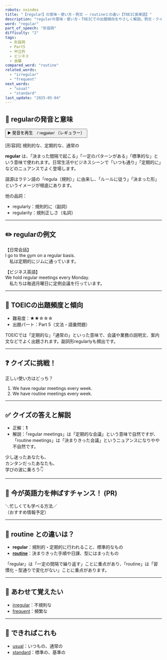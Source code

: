 ```yaml
---
robots: noindex
title: "【regular】の意味・使い方・例文 ― routineとの違い【TOEIC英単語】"
description: "regularの意味・使い方・TOEICでの出題傾向をやさしく解説。例文・クイズ付きでroutineとの違いもわかりやすく学べます。"
word: "regular"
part_of_speech: "形容詞"
difficulty: "2"
tags:
  - 形容詞
  - Part5
  - 中立的
  - ビジネス
  - 会議
compared_word: "routine"
related_words:
  - "irregular"
  - "frequent"
next_words:
  - "usual"
  - "standard"
last_update: "2025-05-04"
---
```


## 🔰 regularの発音と意味

<button class="play-audio" onclick="playTTS('regular')">
  <span class="play-audio-main">
    ▶️ 発音を再生　/ˈreɡjələr/
  </span>
  <span class="play-audio-sub">
    （レギュラー）
  </span>
</button>

[形容詞] 規則的な、定期的な、通常の

**regular** は、「決まった間隔で起こる」「一定のパターンがある」「標準的な」という意味で使われます。日常生活やビジネスシーンで「いつも通り」「定期的に」などのニュアンスでよく登場します。

語源はラテン語の「regula（規則）」に由来し、「ルールに従う」「決まった形」というイメージが根底にあります。

他の品詞：  
- regularly：規則的に（副詞）
- regularity：規則正しさ（名詞）

---

## ✏️ regularの例文

【日常会話】  
I go to the gym on a regular basis.  
　私は定期的にジムに通っています。

【ビジネス英語】  
We hold regular meetings every Monday.  
　私たちは毎週月曜日に定例会議を行っています。

---

## 🎯 TOEICの出題頻度と傾向

- 難易度：★★☆☆☆
- 出題パート：Part 5（文法・語彙問題）

TOEICでは「定期的な」「通常の」といった意味で、会議や業務の説明文、案内文などでよく出題されます。副詞形regularlyも頻出です。

---

## ❓ クイズに挑戦！

正しい使い方はどっち？

1. We have regular meetings every week.  
2. We have routine meetings every week.

---

## ✅ クイズの答えと解説

- 正解：**1**
- 解説：「regular meetings」は「定期的な会議」という意味で自然ですが、「routine meetings」は「決まりきった会議」というニュアンスになりやや不自然です。

少し迷ったあなたも、  
カンタンだったあなたも、  
学びの波に乗ろう👇️

---

## 🚀 今が英語力を伸ばすチャンス！ (PR)

<div class="info-center">
＼忙しくても学べる方法／<br>  
（おすすめ情報予定）
</div>

---

## 🤔  routine との違いは？

- **regular**：規則的・定期的に行われること、標準的なもの
- **[routine](/word/routine/)**：決まりきった手順や日課、型にはまったもの

「regular」は「一定の間隔で繰り返す」ことに重点があり、「routine」は「習慣化・型通りで変化がない」ことに重点があります。

---

## 🧩 あわせて覚えたい

- [irregular](/word/irregular/)：不規則な
- [frequent](/word/frequent/)：頻繁な

---

## 📖 できればこれも

- [usual](/word/usual/)：いつもの、通常の
- [standard](/word/standard/)：標準の、基準の

<!-- cvid: aid01_bid30 -->
